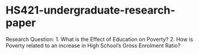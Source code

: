 # HS421-undergraduate-research-paper
Research Question: 1. What is the Effect of Education on Poverty? 2. How is Poverty related to an increase in High School’s Gross Enrolment Ratio?
